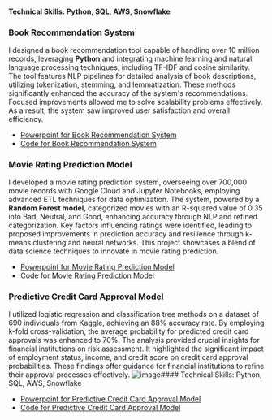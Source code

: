 

#### Technical Skills: Python, SQL, AWS, Snowflake

### Book Recommendation System

I designed a book recommendation tool capable of handling over 10 million records, leveraging **Python** and integrating machine learning and natural language processing techniques, including TF-IDF and cosine similarity. The tool features NLP pipelines for detailed analysis of book descriptions, utilizing tokenization, stemming, and lemmatization. These methods significantly enhanced the accuracy of the system's recommendations. Focused improvements allowed me to solve scalability problems effectively. As a result, the system saw improved user satisfaction and overall efficiency.
- [Powerpoint for Book Recommendation System](https://github.com/Mannyai12/manueliglesias/blob/9b604dc81b7d9b3335a170042bf77b0ef672b037/assets/Book%20RecommendationProject/Book%20Recommendation%20Project.pdf)
- [Code for Book Recommendation System](https://github.com/Mannyai12/manueliglesias/blob/35bed0470ac2076c627a3b160ded18714468314f/assets/Book%20RecommendationProject/Text_BookRecs.ipynb)

### Movie Rating Prediction Model

I developed a movie rating prediction system, overseeing over 700,000 movie records with Google Cloud and Jupyter Notebooks, employing advanced ETL techniques for data optimization. The system, powered by a **Random Forest model**, categorized movies with an R-squared value of 0.35 into Bad, Neutral, and Good, enhancing accuracy through NLP and refined categorization. Key factors influencing ratings were identified, leading to proposed improvements in prediction accuracy and resilience through k-means clustering and neural networks. This project showcases a blend of data science techniques to innovate in movie rating prediction.
- [Powerpoint for Movie Rating Prediction Model](https://github.com/Mannyai12/manueliglesias/blob/d1cff15f4502245a7f1b6afc184476a5dbfb2151/assets/MovieRatingProject/Big%20Data%20Final%20Presentation.pdf)
- [Code for Movie Rating Prediction Model](https://github.com/Mannyai12/manueliglesias/blob/d1cff15f4502245a7f1b6afc184476a5dbfb2151/assets/MovieRatingProject/MovieRating.ipynb)
### Predictive Credit Card Approval Model

I utilized logistic regression and classification tree methods on a dataset of 690 individuals from Kaggle, achieving an 88% accuracy rate. By employing k-fold cross-validation, the average probability for predicted credit card approvals was enhanced to 70%. The analysis provided crucial insights for financial institutions on risk assessment. It highlighted the significant impact of employment status, income, and credit score on credit card approval probabilities. These findings offer guidance for financial institutions to refine their approval processes effectively.
![image](https://github.com/user-attachments/assets/4fd266f9-78ab-4ae3-bbb0-e1d4eb5ff882)#### Technical Skills: Python, SQL, AWS, Snowflake
- [Powerpoint for Predictive Credit Card Approval Model](https://github.com/Mannyai12/manueliglesias/blob/d1cff15f4502245a7f1b6afc184476a5dbfb2151/assets/PredictiveCCApprovalModel/Predictive%20Credit%20Card%20Approval%20Model.pdf)
- [Code for Predictive Credit Card Approval Model](https://github.com/Mannyai12/manueliglesias/blob/d1cff15f4502245a7f1b6afc184476a5dbfb2151/assets/PredictiveCCApprovalModel/PredictiveCreditCardApprovalModel.ipynb)
